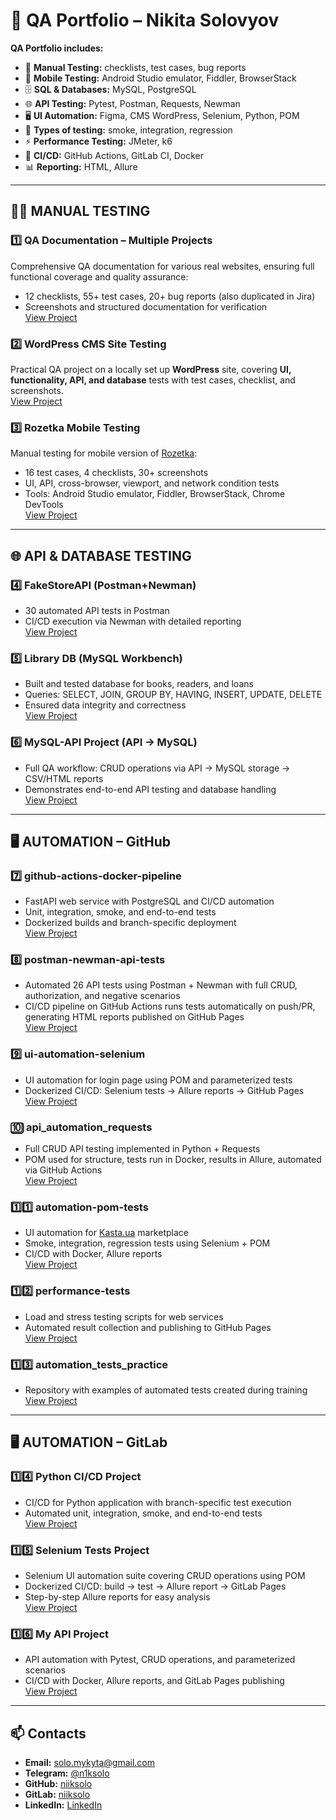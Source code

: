 # 🧪 QA Portfolio – Nikita Solovyov  

**QA Portfolio includes:**  
- 📝 **Manual Testing:** checklists, test cases, bug reports  
- 📱 **Mobile Testing:** Android Studio emulator, Fiddler, BrowserStack  
- 🗄️ **SQL & Databases:** MySQL, PostgreSQL  
- 🌐 **API Testing:** Pytest, Postman, Requests, Newman  
- 🖥️ **UI Automation:** Figma, CMS WordPress, Selenium, Python, POM  
- 🧪 **Types of testing:** smoke, integration, regression  
- ⚡ **Performance Testing:** JMeter, k6  
- 🐳 **CI/CD:** GitHub Actions, GitLab CI, Docker  
- 📊 **Reporting:** HTML, Allure  

---

## 👨‍💻 MANUAL TESTING

### 1️⃣ QA Documentation – Multiple Projects  
Comprehensive QA documentation for various real websites, ensuring full functional coverage and quality assurance:  
- 12 checklists, 55+ test cases, 20+ bug reports (also duplicated in Jira)  
- Screenshots and structured documentation for verification  
[View Project](https://github.com/niiksolo/Manual-QA-Portfolio)  

### 2️⃣ ️WordPress CMS Site Testing
Practical QA project on a locally set up **WordPress** site, covering **UI, functionality, API, and database** tests with test cases, checklist, and screenshots.  
[View Project](https://github.com/niiksolo/cms-wordpress-site-test)

### 3️⃣ Rozetka Mobile Testing
Manual testing for mobile version of [Rozetka](https://rozetka.com.ua):  
- 16 test cases, 4 checklists, 30+ screenshots  
- UI, API, cross-browser, viewport, and network condition tests  
- Tools: Android Studio emulator, Fiddler, BrowserStack, Chrome DevTools  
[View Project](https://github.com/niiksolo/rozetka-mobile-testing)  

---

## 🌐 API & DATABASE TESTING

### 4️⃣ FakeStoreAPI (Postman+Newman)
- 30 automated API tests in Postman  
- CI/CD execution via Newman with detailed reporting  
[View Project](https://github.com/niiksolo/Manual-QA-Portfolio/blob/main/api-sql-testing/postman/README.md)

### 5️⃣ Library DB (MySQL Workbench)
- Built and tested database for books, readers, and loans  
- Queries: SELECT, JOIN, GROUP BY, HAVING, INSERT, UPDATE, DELETE  
- Ensured data integrity and correctness  
[View Project](https://github.com/niiksolo/Manual-QA-Portfolio/blob/main/api-sql-testing/SQL-library/README.md)

### 6️⃣ MySQL-API Project (API → MySQL)
- Full QA workflow: CRUD operations via API → MySQL storage → CSV/HTML reports  
- Demonstrates end-to-end API testing and database handling  
[View Project](https://github.com/niiksolo/Manual-QA-Portfolio/blob/main/api-sql-testing/Mysql-api/README.md)

---

## 🖥 AUTOMATION – GitHub

### 7️⃣ github-actions-docker-pipeline
- FastAPI web service with PostgreSQL and CI/CD automation  
- Unit, integration, smoke, and end-to-end tests  
- Dockerized builds and branch-specific deployment  
[View Project](https://github.com/niiksolo/github-actions-docker-pipeline)

### 8️⃣ postman-newman-api-tests
- Automated 26 API tests using Postman + Newman with full CRUD, authorization, and negative scenarios  
- CI/CD pipeline on GitHub Actions runs tests automatically on push/PR, generating HTML reports published on GitHub Pages  
[View Project](https://github.com/niiksolo/postman-newman-api-tests)

### 9️⃣ ui-automation-selenium
- UI automation for login page using POM and parameterized tests  
- Dockerized CI/CD: Selenium tests → Allure reports → GitHub Pages  
[View Project](https://github.com/niiksolo/ui-automation-selenium)

### 🔟 api_automation_requests
- Full CRUD API testing implemented in Python + Requests  
- POM used for structure, tests run in Docker, results in Allure, automated via GitHub Actions  
[View Project](https://github.com/niiksolo/api_automation_requests)

### 1️⃣1️⃣ automation-pom-tests
- UI automation for [Kasta.ua](https://kasta.ua) marketplace  
- Smoke, integration, regression tests using Selenium + POM  
- CI/CD with Docker, Allure reports  
[View Project](https://github.com/niiksolo/automation-pom-tests)

### 1️⃣2️⃣ performance-tests
- Load and stress testing scripts for web services  
- Automated result collection and publishing to GitHub Pages  
[View Project](https://github.com/niiksolo/performance-tests)

### 1️⃣3️⃣ automation_tests_practice
- Repository with examples of automated tests created during training  
[View Project](https://github.com/niiksolo/automation_tests_practice)

---

## 🖥 AUTOMATION – GitLab

### 1️⃣4️⃣ Python CI/CD Project
- CI/CD for Python application with branch-specific test execution  
- Automated unit, integration, smoke, and end-to-end tests  
[View Project](https://gitlab.com/niiksolo/my-project)

### 1️⃣5️⃣ Selenium Tests Project
- Selenium UI automation suite covering CRUD operations using POM  
- Dockerized CI/CD: build → test → Allure report → GitLab Pages  
- Step-by-step Allure reports for easy analysis  
[View Project](https://gitlab.com/niiksolo/ci-cd)

### 1️⃣6️⃣ My API Project
- API automation with Pytest, CRUD operations, and parameterized scenarios  
- CI/CD with Docker, Allure reports, and GitLab Pages publishing  
[View Project](https://gitlab.com/niiksolo/api-ci)

---

## 📫 Contacts
- **Email:** solo.mykyta@gmail.com  
- **Telegram:** [@n1ksolo](https://t.me/n1ksolo)  
- **GitHub:** [niiksolo](https://github.com/niiksolo)  
- **GitLab:** [niiksolo](https://gitlab.com/niiksolo)  
- **LinkedIn:** [LinkedIn](https://www.linkedin.com/in/nikita-solovyov-1aa2a5377)